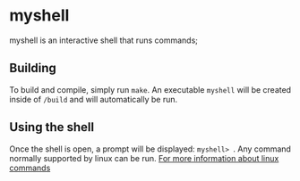 # myshell

myshell is an interactive shell that runs commands;

## Building

To build and compile, simply run `make`. An executable `myshell` will be created inside of `/build` and will automatically be run.

## Using the shell

Once the shell is open, a prompt will be displayed: `myshell> `.
Any command normally supported by linux can be run.
[For more information about linux commands](https://www.dummies.com/computers/operating-systems/linux/common-linux-commands/)
